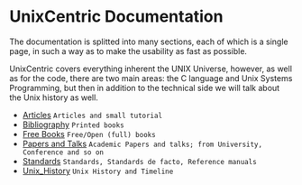 # UnixCentric Documentation 

The documentation is splitted into many sections, each of which is a single page, 
in such a way as to make the usability as fast as possible.

UnixCentric covers everything inherent the UNIX Universe, however, as well as 
for the code, there are two main areas: the C language and Unix Systems 
Programming, but then in addition to the technical side we will talk about the 
Unix history as well.

* [Articles](articles.md) `Articles and small tutorial`
* [Bibliography](biblio.md) `Printed books`
* [Free Books](free_books.md) `Free/Open (full) books`
* [Papers and Talks](papers_talks.md) `Academic Papers and talks; from University, Conference and so on`
* [Standards](stds_and_refs.md) `Standards, Standards de facto, Reference manuals`
* [Unix_History](unix_history.md) `Unix History and Timeline`
